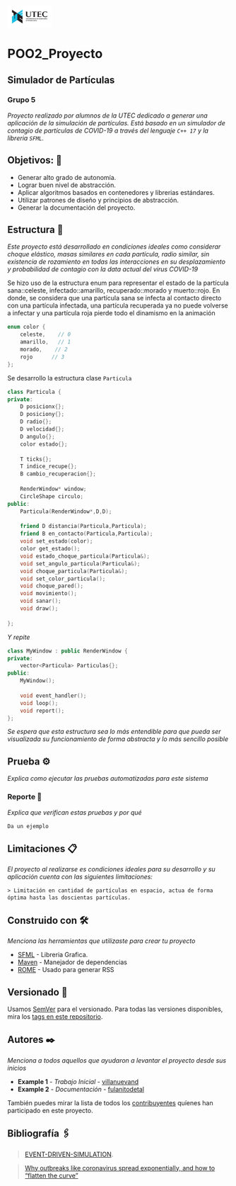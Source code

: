 <img src="Image/Utec-logo.jpg" alt="alt text" width="100">

# POO2_Proyecto
## Simulador de Partículas
### Grupo 5

_Proyecto realizado por alumnos de la UTEC dedicado a generar una aplicación de la simulación de partículas. Está basado en un simulador de contagio de partículas de COVID-19 a través del lenguaje ```C++ 17``` y la libreria ```SFML```._

## Objetivos: 🚀

* Generar alto grado de autonomía.
* Lograr buen nivel de abstracción. 
* Aplicar algoritmos basados en contenedores y librerias estándares.
* Utilizar patrones de diseño y principios de abstracción.
* Generar la documentación del proyecto.

## Estructura 🔧

_Este proyecto está desarrollado en condiciones ideales como considerar choque elástico, masas similares en cada partícula, radio similar, sin existencia de rozamiento en todas las interacciones en su desplazamiento y probabilidad de contagio con la data actual del virus COVID-19_

Se hizo uso de la estructura enum para representar el estado de la partícula sana::celeste, infectado::amarillo, recuperado::morado y muerto::rojo. En donde, se considera que una partícula sana se infecta al contacto directo con una partícula infectada, una partícula recuperada ya no puede volverse a infectar y una partícula roja pierde todo el dinamismo en la animación

```C++
enum color {
    celeste,	// 0
    amarillo,	// 1
    morado,	   // 2
    rojo      // 3
};
```

Se desarrollo la estructura clase ```Particula```

```C++
class Particula {
private:
    D posicionx{};
    D posiciony{};
    D radio{};
    D velocidad{};
    D angulo{};
    color estado{};

    T ticks{};
    T indice_recupe{};
    B cambio_recuperacion{};

    RenderWindow* window;
    CircleShape circulo;
public:
    Particula(RenderWindow*,D,D);

    friend D distancia(Particula,Particula);
    friend B en_contacto(Particula,Particula);
    void set_estado(color);
    color get_estado();
    void estado_choque_particula(Particula&);
    void set_angulo_particula(Particula&);
    void choque_particula(Particula&);
    void set_color_particula();
    void choque_pared();
    void movimiento();
    void sanar();
    void draw();

};
```

_Y repite_

```C++
class MyWindow : public RenderWindow {
private:
    vector<Particula> Particulas{};
public:
    MyWindow();

    void event_handler();
    void loop();
    void report();
};
```

_Se espera que esta estructura sea lo más entendible para que pueda ser visualizada su funcionamiento de forma abstracta y lo más sencillo posible_

## Prueba ⚙️

_Explica como ejecutar las pruebas automatizadas para este sistema_

### Reporte 🔩

_Explica que verifican estas pruebas y por qué_

```
Da un ejemplo
```

## Limitaciones 📋

_El proyecto al realizarse es condiciones ideales para su desarrollo y su aplicación cuenta con las siguientes limitaciones:_

```
> Limitación en cantidad de partículas en espacio, actua de forma óptima hasta las doscientas partículas.
```

## Construido con 🛠️

_Menciona las herramientas que utilizaste para crear tu proyecto_

* [SFML](https://www.sfml-dev.org/) - Libreria Grafica.
* [Maven](https://maven.apache.org/) - Manejador de dependencias
* [ROME](https://rometools.github.io/rome/) - Usado para generar RSS

## Versionado 📌

Usamos [SemVer](http://semver.org/) para el versionado. Para todas las versiones disponibles, mira los [tags en este repositorio](https://github.com/tu/proyecto/tags).

## Autores ✒️

_Menciona a todos aquellos que ayudaron a levantar el proyecto desde sus inicios_

* **Example 1** - *Trabajo Inicial* - [villanuevand](https://github.com/villanuevand)
* **Example 2** - *Documentación* - [fulanitodetal](#fulanito-de-tal)

También puedes mirar la lista de todos los [contribuyentes](https://github.com/your/project/contributors) quíenes han participado en este proyecto. 

## Bibliografía 🖇️

> [EVENT-DRIVEN-SIMULATION](https://algs4.cs.princeton.edu/61event/).

> [Why outbreaks like coronavirus spread exponentially, and how to “flatten the curve”](https://www.washingtonpost.com/graphics/2020/world/corona-simulator/)


